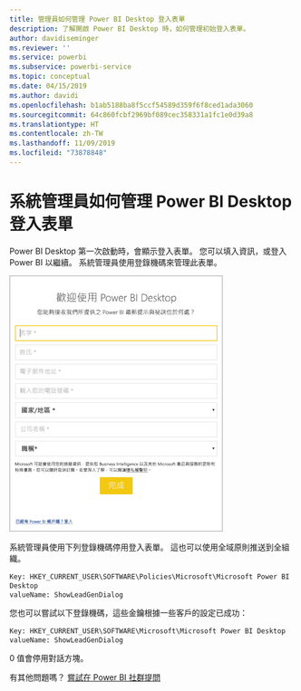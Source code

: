 ```yaml
---
title: 管理員如何管理 Power BI Desktop 登入表單
description: 了解開啟 Power BI Desktop 時，如何管理初始登入表單。
author: davidiseminger
ms.reviewer: ''
ms.service: powerbi
ms.subservice: powerbi-service
ms.topic: conceptual
ms.date: 04/15/2019
ms.author: davidi
ms.openlocfilehash: b1ab5188ba8f5ccf54589d359f6f8ced1ada3060
ms.sourcegitcommit: 64c860fcbf2969bf089cec358331a1fc1e0d39a8
ms.translationtype: HT
ms.contentlocale: zh-TW
ms.lasthandoff: 11/09/2019
ms.locfileid: "73878848"
---
```

# <a name="how-administrators-can-manage-the-power-bi-desktop-sign-in-form"></a>系統管理員如何管理 Power BI Desktop 登入表單
Power BI Desktop 第一次啟動時，會顯示登入表單。 您可以填入資訊，或登入 Power BI 以繼續。 系統管理員使用登錄機碼來管理此表單。 

![Power BI desktop 的初始登入表單](media/desktop-admin-sign-in-form/sign-in-form.png)

系統管理員使用下列登錄機碼停用登入表單。 這也可以使用全域原則推送到全組織。

```
Key: HKEY_CURRENT_USER\SOFTWARE\Policies\Microsoft\Microsoft Power BI Desktop
valueName: ShowLeadGenDialog
```
您也可以嘗試以下登錄機碼，這些金鑰根據一些客戶的設定已成功：

```
Key: HKEY_CURRENT_USER\SOFTWARE\Microsoft\Microsoft Power BI Desktop
valueName: ShowLeadGenDialog
```

0 值會停用對話方塊。




有其他問題嗎？ [嘗試在 Power BI 社群提問](https://community.powerbi.com/)

